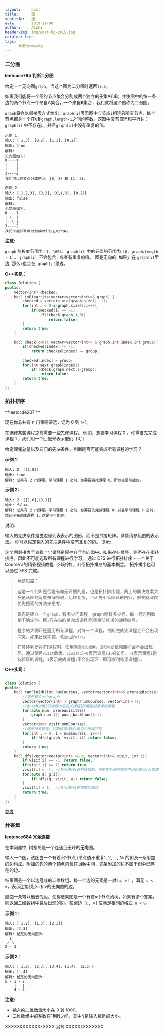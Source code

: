 ```yaml
---
layout:     post
title:      图
subtitle:   图~ 
date:       2019-11-08
author:     Alpha
header-img: img/post-bg-2015.jpg
catalog: true
tags:
	- 数据结构与算法
---
```






### 二分图

**leetcode785 判断二分图**

给定一个无向图``graph``，当这个图为二分图时返回``true``。

如果我们能将一个图的节点集合分割成两个独立的子集A和B，并使图中的每一条边的两个节点一个来自A集合，一个来自B集合，我们就将这个图称为二分图。

``graph``将会以邻接表方式给出，``graph[i]``表示图中与节点``i``相连的所有节点。每个节点都是一个在``0``到``graph.length-1``之间的整数。这图中没有自环和平行边： ``graph[i]`` 中不存在``i``，并且``graph[i]``中没有重复的值。

```
示例 1:
输入: [[1,3], [0,2], [1,3], [0,2]]
输出: true
解释: 
无向图如下:
0----1
|    |
|    |
3----2
我们可以将节点分成两组: {0, 2} 和 {1, 3}。
```

```
示例 2:
输入: [[1,2,3], [0,2], [0,1,3], [0,2]]
输出: false
解释: 
无向图如下:
0----1
| \  |
|  \ |
3----2
我们不能将节点分割成两个独立的子集。
```

**注意:**

``graph`` 的长度范围为 ``[1, 100]``。
``graph[i] ``中的元素的范围为`` [0, graph.length - 1]``。
``graph[i] ``不会包含 i 或者有重复的值。
图是无向的: 如果``j ``在 ``graph[i]``里边, 那么`` i ``也会在`` graph[j]``里边。

**C++实现：**

```C++
class Solution {
public:
    vector<int> checked;
    bool isBipartite(vector<vector<int>>& graph) {
        checked = vector<int>(graph.size(),-1);
        for(int i = 0;i<graph.size();i++){
            if(checked[i] == -1)
                if(!check(graph,i,0))
                    return false;
        }
        return true;
    }
    
    bool check(const vector<vector<int>> & graph,int index,int group){
        if(checked[index] != -1)
            return checked[index] == group;
        
        checked[index] = group;
        for(int next:graph[index])
            if(!check(graph,next,1-group))
                return false;
        return true;
    }
};
```



### 拓扑排序

**leetcode207 **

现在你总共有 n 门课需要选，记为 0 到 n-1。

在选修某些课程之前需要一些先修课程。 例如，想要学习课程 0 ，你需要先完成课程 1 ，我们用一个匹配来表示他们: [0,1]

给定课程总量以及它们的先决条件，判断是否可能完成所有课程的学习？

**示例 1:**

```
输入: 2, [[1,0]] 
输出: true
解释: 总共有 2 门课程。学习课程 1 之前，你需要完成课程 0。所以这是可能的。
```

**示例 2:**

```
输入: 2, [[1,0],[0,1]]
输出: false
解释: 总共有 2 门课程。学习课程 1 之前，你需要先完成​课程 0；并且学习课程 0 之前，你还应先完成课程 1。这是不可能的。
```

说明:

输入的先决条件是由边缘列表表示的图形，而不是邻接矩阵。详情请参见图的表示法。
你可以假定输入的先决条件中没有重复的边。
提示:

这个问题相当于查找一个循环是否存在于有向图中。如果存在循环，则不存在拓扑排序，因此不可能选取所有课程进行学习。
通过 DFS 进行拓扑排序 - 一个关于Coursera的精彩视频教程（21分钟），介绍拓扑排序的基本概念。
拓扑排序也可以通过 BFS 完成。

>解题思路：
>
>这是一个判断是否是有向无环图的题，也是拓扑排序题，网上的解决方案大多是从图的角度来解释的，比较复杂，下面先不管图论的内容，直接就深度优先搜索的方法来思考。
>
>首先是建立一个``graph``，有多少门课程，graph就有多少行，每一行的列数是不确定的，第``i``行存储的是完成课程i所需提前修读的课程编号。
>
>程序的大循环是遍历所有课程，对每一个课程，判断完成该课程会不会出现冲突，如果出现冲突，就返回``false``。
>
>在具体判断第i门课程时，使用``深度优先搜索``，``递归判断``依赖课程会不会出现环。通过使用``visit``数组，``visit[i]=0``表示课程``i``未被访问，``-1``表示课程``i``是待验证的课程，``1``表示完成课程``i``不会出现环（即可顺利修读课程i）。

**C++实现：**

```C++

class Solution {
public:
    bool canFinish(int numCourses, vector<vector<int>>& prerequisites) {
        //首先建立一个graph
        vector<vector<int> > graph(numCourses, vector<int>());
        //graph的第i行存储的是完成课程i所需提前修读的课程
        for(auto num: prerequisites){
            graph[num[1]].push_back(num[0]);
        }
        vector<int> visit(numCourses);
        //遍历所有课程，判断修读课程i是否会出现冲突
        for(int i = 0; i < numCourses; i++){
            if(!dfs(graph, visit, i)) return false;
        }
        return true;
    }
    bool dfs(vector<vector<int> >& g, vector<int>& visit, int i){
        if(visit[i] == -1) return false;
        if(visit[i] == 1) return true;
        visit[i] = -1; //表示课程i是待选修的，不能在后面的递归中出现课程i为需提前修读的课程
        for(auto a: g[i]){
            if(!dfs(g, visit, a)) return false;
        }
        visit[i] = 1;  //表示课程i能够成功修读
        return true;
    }
};
```

[参考](https://blog.csdn.net/gjh13/article/details/95343384)



### 并查集

**leetcode684 冗余连接**

在本问题中, 树指的是一个连通且无环的**无向**图。

输入一个图，该图由一个有着``N``个节点 (节点值不重复1, 2, ..., N) 的树及一条附加的边构成。附加的边的两个顶点包含在``1``到``N``中间，这条附加的边不属于树中已存在的边。

结果图是一个以边组成的二维数组。每一个边的元素是一对``[u, v] ``，满足`` u < v``，表示连接顶点``u`` 和``v``的无向图的边。

返回一条可以删去的边，使得结果图是一个有着``N``个节点的树。如果有多个答案，则返回二维数组中最后出现的边。答案边`` [u, v]`` 应满足相同的格式`` u < v``。

**示例 1：**

```
输入: [[1,2], [1,3], [2,3]]
输出: [2,3]
解释: 给定的无向图为:
  1
 / \
2 - 3
```

**示例 2：**

```
输入: [[1,2], [2,3], [3,4], [1,4], [1,5]]
输出: [1,4]
解释: 给定的无向图为:
5 - 1 - 2
    |   |
    4 - 3
```

**注意:**

- 输入的二维数组大小在 3 到 1000。	
- 二维数组中的整数在1到N之间，其中N是输入数组的大小。

XXXXXXXXXXXXXXXXX 另有 XXXXXXXXXXXXX